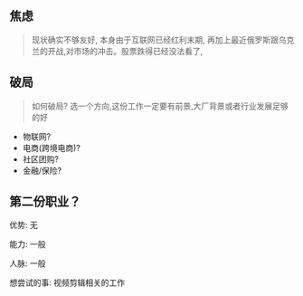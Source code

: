 ## 焦虑
> 现状确实不够友好, 本身由于互联网已经红利末期, 再加上最近俄罗斯跟乌克兰的开战,对市场的冲击。股票跌得已经没法看了,


## 破局

> 如何破局? 选一个方向,这份工作一定要有前景,大厂背景或者行业发展足够的好
- 物联网?
- 电商(跨境电商)?
- 社区团购?
- 金融/保险?

## 第二份职业？

优势: 无

能力: 一般

人脉: 一般

想尝试的事: 视频剪辑相关的工作
